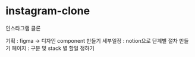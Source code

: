 # instagram-clone
인스타그램 클론

기획 : figma -> 디자인 component 만들기
세부일정 : notion으로 단계별 절차 만들기
페이지 : 구분 및 stack 별 할일 정하기
